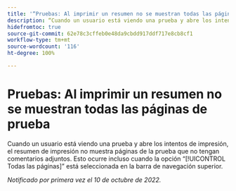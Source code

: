 ```yaml
---
title: '“Pruebas: Al imprimir un resumen no se muestran todas las páginas de prueba”'
description: “Cuando un usuario está viendo una prueba y abre los intentos de impresión, el resumen de impresión no muestra páginas de la prueba que no tengan comentarios adjuntos. Esto ocurre incluso cuando la opción Todas las páginas está seleccionada en la barra de navegación superior.”
hidefromtoc: true
source-git-commit: 62e78c3cffeb0e48da9cbdd917ddf717e8cb8cf1
workflow-type: tm+mt
source-wordcount: '116'
ht-degree: 100%

---
```



# Pruebas: Al imprimir un resumen no se muestran todas las páginas de prueba

<!--This article is on both WF and WFP TOCs-->

Cuando un usuario está viendo una prueba y abre los intentos de impresión, el resumen de impresión no muestra páginas de la prueba que no tengan comentarios adjuntos. Esto ocurre incluso cuando la opción “[!UICONTROL Todas las páginas]” está seleccionada en la barra de navegación superior.

_Notificado por primera vez el 10 de octubre de 2022._

